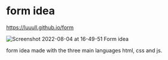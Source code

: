 # form idea

https://luuull.github.io/form

![Screenshot 2022-08-04 at 16-49-51 Form idea](https://user-images.githubusercontent.com/101467080/182940805-3b392759-6e13-4de8-999a-cc4c5f82c543.png)

form idea made with the three main languages html, css and js.
